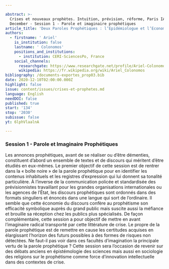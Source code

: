 ```yaml
---

abstract: >-
  Crises et nouveaux prophètes. Intuition, prévision, réforme, Paris IAS, 10-11
  December - Session 1 - Parole et imaginaire prophétiques
article_title: 'Deux Paroles Prophétiques : l’Epidémiologue et l’Economiste'
authors:
  - firstname: ' Ariel'
    is_institution: false
    lastname: ' Colonomos'
    positions_and_institutions:
      - institution: CERI-SciencesPo, France
    social_channels:
      researchgate: https://www.researchgate.net/profile/Ariel-Colonomos
      wikipedia: https://fr.wikipedia.org/wiki/Ariel_Colonomos
bibliography: /documents-exportes_prop03.bib
date: 2020-12-10T02:00:00.000Z
highlight: false
issue: content/issues/crises-et-prophetes.md
language: English
needDOI: false
published: true
start: '134'
stop: '2030'
subissue: false
yt: 6lphVlaalnA

---
```



### Session 1 -  Parole et Imaginaire Prophétiques

Les annonces prophétiques, avant de se réaliser ou d’être démenties, constituent d’abord un ensemble de textes et de discours qui méritent d’être étudiés en eux-mêmes. Le premier objectif de cette session est de rentrer dans la « boîte noire » de la parole prophétique pour en identifier les contenus inhabituels et les registres d’expression qui lui donnent sa tonalité particulière. À l’inverse de la communication policée et standardisée des prévisionnistes travaillant pour les grandes organisations internationales ou les agences de l’État, les discours prophétiques sont ordonnés dans des formats singuliers et énoncés dans une langue qui sort de l’ordinaire. Il semble que cette économie du discours confère au prophétisme son efficacité symbolique auprès du grand public mais suscite aussi la méfiance et brouille sa réception chez les publics plus spécialisés. De façon complémentaire, cette session a pour objectif de mettre en avant l’imaginaire radical transporté par cette littérature de crise. Le propre de la parole prophétique est de remettre en cause les certitudes acquises en élargissant l’horizon des futurs possibles à des formes de risques non détectées. Ne faut-il pas voir dans ces facultés d’imagination la principale vertu de la parole prophétique ? Cette session sera l’occasion de revenir sur des débats anciens en épistémologie des sciences mais aussi en sociologie des religions sur le prophétisme comme force d’innovation intellectuelle dans des contextes de crise.

<Youtube yt="6lphVlaalnA" caption="Deux paroles prophétiques : l’épidémiologue et l’économiste" start="134" stop="2030"></Youtube>